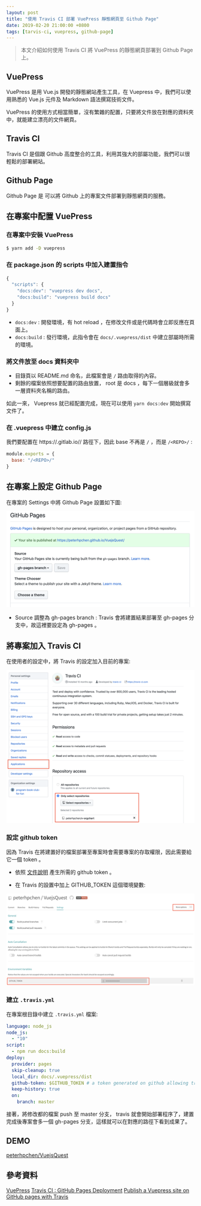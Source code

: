 ```yaml
---
layout: post
title: "使用 Travis CI 部署 VuePress 靜態網頁至 Github Page"
date: 2019-02-20 21:00:00 +0800
tags: [tarvis-ci, vuepress, github-page]
---
```


> 本文介紹如何使用 Travis CI 將 VuePress 的靜態網頁部署到 Github Page 上。

## VuePress

VuePress 是用 Vue.js 開發的靜態網站產生工具，在 Vuepress 中，我們可以使用熟悉的 Vue.js 元件及 Markdown 語法撰寫技術文件。

VuePress 的使用方式相當簡單，沒有繁雜的配置，只要將文件放在對應的資料夾中，就能建立漂亮的文件網頁。

## Travis CI

Travis CI 是個跟 Github 高度整合的工具，利用其強大的部屬功能，我們可以很輕鬆的部署網站。

## Github Page

Github Page 是 可以將 Github 上的專案文件部署到靜態網頁的服務。

## 在專案中配置 VuePress

### 在專案中安裝 VuePress

```bash
$ yarn add -D vuepress
```

### 在 package.json 的 scripts 中加入建置指令

```js
{
  "scripts": {
    "docs:dev": "vuepress dev docs",
    "docs:build": "vuepress build docs"
  }
}
```

* `docs:dev` : 開發環境，有 hot reload ，在修改文件或是代碼時會立即反應在頁面上。
* `docs:build` : 發行環境，此指令會在 `docs/.vuepress/dist` 中建立部屬時所需的環境。

### 將文件放至 docs 資料夾中

* 目錄頁以 README.md 命名，此檔案會是 `/` 路由取得的內容。
* 剩餘的檔案依照想要配置的路由放置， root 是 docs ，每下一個層級就會多一層資料夾名稱的路由。

如此一來， Vuepress 就已經配置完成，現在可以使用 `yarn docs:dev` 開始撰寫文件了。

### 在 .vuepress 中建立 config.js

我們要配置在 https://<USERNAME or GROUP>.gitlab.io/<REPO>/ 路徑下，因此 base 不再是 `/` ，而是 `/<REPO>/` :

```js
module.exports = {
  base: "/<REPO>/"
}
```

## 在專案上設定 Github Page

在專案的 Settings 中將 Github Page 設置如下圖:

![github-page-setting](/assets/2019-02-20-publish-vuepress-by-travis/github-page-setting.png)

* Source 調整為 gh-pages branch : Travis 會將建置結果部署至 gh-pages 分支中，故這裡要設定為 gh-pages 。

## 將專案加入 Travis CI

在使用者的設定中，將 Travis 的設定加入目前的專案:

![tarvis-setting](/assets/2019-02-20-publish-vuepress-by-travis/travis-setting.png)

### 設定 github token

因為 Travis 在將建置好的檔案部署至專案時會需要專案的存取權限，因此需要給它一個 token 。

* 依照 [文件說明](https://docs.travis-ci.com/user/deployment/pages/#setting-the-github-token) 產生所需的 github token 。

* 在 Travis 的設置中加上 GITHUB_TOKEN 這個環境變數:

![travis-github-token](/assets/2019-02-20-publish-vuepress-by-travis/travis-github-token.png)

### 建立 `.travis.yml`

在專案根目錄中建立 `.travis.yml` 檔案:

```yaml
language: node_js
node_js:
  - "10"
script:
  - npm run docs:build
deploy:
  provider: pages
  skip-cleanup: true
  local_dir: docs/.vuepress/dist
  github-token: $GITHUB_TOKEN # a token generated on github allowing travis to push code on you repository
  keep-history: true
  on:
    branch: master
```

接著，將修改都的檔案 push 至 master 分支， travis 就會開始部署程序了，建置完成後專案會多一個 gh-pages 分支，這樣就可以在對應的路徑下看到成果了。

## DEMO

[peterhpchen/VuejsQuest](https://github.com/peterhpchen/VuejsQuest)

## 參考資料

[VuePress](https://vuepress.vuejs.org)
[Travis CI : GitHub Pages Deployment](https://docs.travis-ci.com/user/deployment/pages/)
[Publish a Vuepress site on GitHub pages with Travis](https://itnext.io/publish-a-vuepress-site-on-github-pages-with-travis-82036243bf36)

